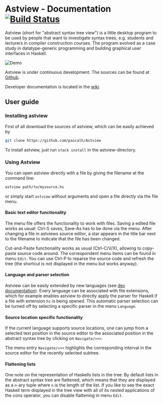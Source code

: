 


# Astview - Documentation [![Build Status](https://travis-ci.org/pascalh/Astview.png?branch=master)](https://travis-ci.org/pascalh/Astview)

Astview (short for "abstract syntax tree view") is a little desktop program to be used by people that want
to investigate syntax trees, e.g. students and lecturers in compiler
construction courses.
The program evolved as a case study in datatype-generic programming and
building graphical user interfaces in Haskell.

![Demo](preview.gif)

Astview is under continuous development. The sources can be found at [Github](https://github.com/pascalh/Astview). 

Developer documentation is located in the [wiki](https://github.com/pascalh/Astview/wiki/Deveoloper-guide).

## User guide

### Installing astview

First of all download the sources of astview, which can be easily achieved by  

```Bash
git clone https://github.com/pascalh/Astview
```

To install astview, just run `stack install` in the astview-directory.

### Using Astview

You can open astview directly with a file by giving the filename at the command line:

```Bash
astview path/to/mysource.hs
```
or simply start `astview` without arguments and open a file directly via the file menu.

#### Basic text editor functionality

The menu file offers the functionality to work with files.
Saving a edited file works as usual: Ctrl-S saves, Save-As has to be done via the menu.
After changing a file in astviews source editor, a star appears in the title bar next to the
filename to indicate that the file has been changed.

Cut-and-Paste functionality works as usual (Ctrl-C/V/X), allowing to copy-paste source code around.
The correspondent menu items can be found in menu `Edit`. You can use Ctrl-P to reparse the source code and refresh the tree (the shortcut is not displayed in the menu but works anyway).

#### Language and parser selection

Astview can be easily extended by new languages (see [dev documentation](https://github.com/pascalh/Astview/wiki/Deveoloper-guide)). Every language
can be associated with file extensions, which for example enables astview to directly apply the parser for
Haskell if a file with extension ```hs``` is being opened. This automatic
parser selection can be turned off by selecting a specific parser
in the menu ```Language```.

#### Source location specific functionality

If the current language supports source locations, one can jump from a selected text position in the source editor to the associated position in the abstract syntax tree by clicking on `Navigate/>>>`.

The menu entry `Navigate/<<<` highlights the corresponding interval in the source editor for the recently selected subtree.

#### Flattening lists

One note on the representation of Haskells lists in the tree: By default lists in the abstract syntax tree are flattened, which means that they are displayed as a `n`-ary tuple where `n` is the length of the list. If you like to see the exact Haskell term displayed in the tree view with all of its nested applications of the cons operator, you can disable flattening in menu `Edit`.
